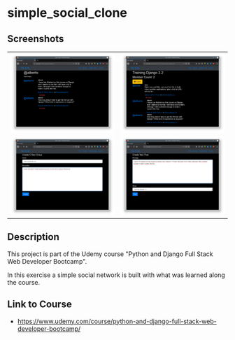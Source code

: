 # simple_social_clone

## Screenshots
<div style="text-align: center">
<table>
<tr>
<td style="text-align: center">
    <img src="https://github.com/albertosdneto/simple_social_clone/blob/master/screenshots/01.png" width="300" />
</td>

<td style="text-align: center">
    <img src="https://github.com/albertosdneto/simple_social_clone/blob/master/screenshots/02.png" width="300" />
</td>

</tr>
<tr>

<td style="text-align: center">
    <img src="https://github.com/albertosdneto/simple_social_clone/blob/master/screenshots/03.png" width="300" />
</td>

<td style="text-align: center">
    <img src="https://github.com/albertosdneto/simple_social_clone/blob/master/screenshots/04.png" width="300" />
</td>

</tr>
</table>
</div>

## Description
This project is part of the Udemy course "Python and Django Full Stack Web Developer Bootcamp".

In this exercise a simple social network is built with what was learned along the course.

## Link to Course
 - https://www.udemy.com/course/python-and-django-full-stack-web-developer-bootcamp/ 
